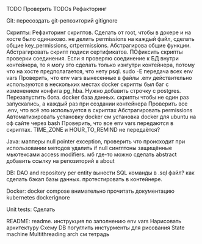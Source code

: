 TODO
Проверить TODOs
Рефакторинг

Git:
пересоздать git-репозиторий
gitignore

Скрипты:
Рефакторинг скриптов. Сделать от root, чтобы в докере и на хосте было одинаково. не делить permissions на каждый файл, сделать общие key_permissions, crtpermissions. Абстрагирова общие функции. Абстрагировать скрипт подиси сертификатов. ПОфиксить скрипты проверки соединения. Если я проверяю соединение к БД внутри контейнера, то я могу это сделать только изнгутри контейнера, потому что на хосте предполагается, что нету psql.
sudo -E передача всех env vars
Проверить, что env vars вынесенные в файлы .env действительно используются в нескольких местах
docker скрипты был баг с изменением конфига pg_hba. Нужно добавить строчку с postgres. Перезапустить бота.
docker база данных. скрипты чтобы не один раз запускались, а каждый раз при создании контейнера
Проверить все .env, что всё это используется в скриптах
Абстрагировать permissions
Автоматизировать установку docker см установка docker для ubuntu на оф сайте через bash
Проверить, что все env vars передаются в скриптах. TIME_ZONE и HOUR_TO_REMIND не передаётся?

Java:
мапперы null pointer exception, проверить что происходит при использовании методов удалить if null
синглтоны защищённые мьютексами
access modifiers. мб где-то можно сделать abstract
добавить ссылку на репозиторий в about

DB:
DAO and repository per entity
вынести SQL команды в .sql файл?
как сделать бэкап базы данных. протестировать в контейнере.

Docker:
docker compose внимательно прочитать документацию
kubernetes
dockerignore

Unit tests:
Сделать

README:
readme. инструкция по заполнению env vars
Нарисовать архитектуру
Схему DB погуглить инстурменты для рисования
State machine
Multithreading arch
см тетрадь
